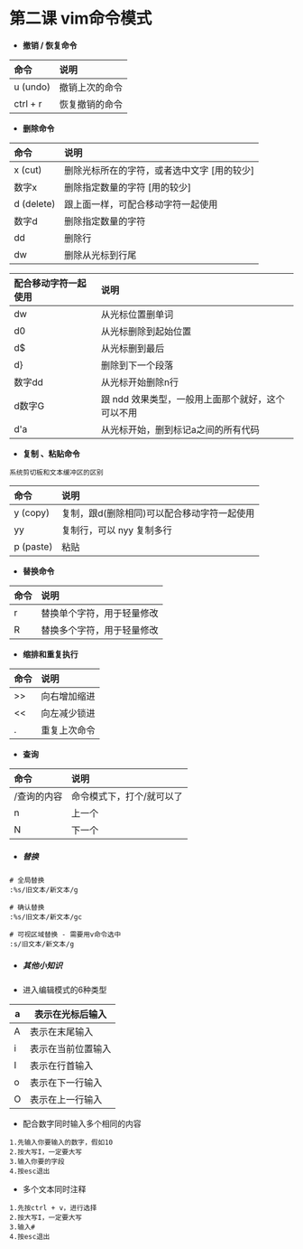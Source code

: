 # 第二课 vim命令模式

* **撤销 / 恢复命令**

| 命令 | 说明 |
| :--- | :--- |
| u \(undo\) | 撤销上次的命令 |
| ctrl + r | 恢复撤销的命令 |

* **删除命令**

| 命令 | 说明 |
| :--- | :--- |
| x \(cut\) | 删除光标所在的字符，或者选中文字 [用的较少] |
| 数字x | 删除指定数量的字符 [用的较少] |
| d \(delete\) | 跟上面一样，可配合移动字符一起使用 |
| 数字d | 删除指定数量的字符 |
| dd | 删除行 |
| dw | 删除从光标到行尾 |

| 配合移动字符一起使用 | 说明 |
| :--- | :--- |
| dw | 从光标位置删单词 |
| d0 | 从光标删除到起始位置 |
| d$ | 从光标删到最后 |
| d} | 删除到下一个段落 |
| 数字dd | 从光标开始删除n行 |
| d数字G | 跟 ndd 效果类型，一般用上面那个就好，这个可以不用 |
| d'a | 从光标开始，删到标记a之间的所有代码 |

* **复制 、粘贴命令**

```text
系统剪切板和文本缓冲区的区别
```

| 命令 | 说明 |
| :--- | :--- |
| y \(copy\) | 复制，跟d\(删除相同\)可以配合移动字符一起使用 |
| yy | 复制行，可以 nyy 复制多行 |
| p \(paste\) | 粘贴 |

* **替换命令**

| 命令 | 说明 |
| :--- | :--- |
| r | 替换单个字符，用于轻量修改 |
| R | 替换多个字符，用于轻量修改 |

* **缩排和重复执行**

| 命令 | 说明 |
| :--- | :--- |
| &gt;&gt; | 向右增加缩进 |
| &lt;&lt; | 向左减少锁进 |
| . | 重复上次命令 |

* **查询**

| 命令 | 说明 |
| :--- | :--- |
| /查询的内容 | 命令模式下，打个/就可以了 |
| n | 上一个 |
| N | 下一个 |

- ##### 替换

```sheel
# 全局替换
:%s/旧文本/新文本/g
```

```
# 确认替换
:%s/旧文本/新文本/gc
```

```
# 可视区域替换 - 需要用v命令选中
:s/旧文本/新文本/g
```

- ##### 其他小知识


- 进入编辑模式的6种类型

| a    | 表示在光标后输入   |
| ---- | ------------------ |
| A    | 表示在末尾输入     |
| i    | 表示在当前位置输入 |
| I    | 表示在行首输入     |
| o    | 表示在下一行输入   |
| O    | 表示在上一行输入   |


- 配合数字同时输入多个相同的内容

```
1.先输入你要输入的数字，假如10
2.按大写I，一定要大写
3.输入你要的字段
4.按esc退出
```


- 多个文本同时注释

```
1.先按ctrl + v，进行选择
2.按大写I，一定要大写
3.输入#
4.按esc退出
```

